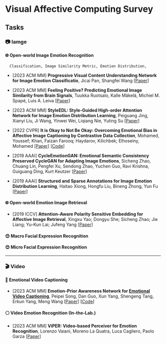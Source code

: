 # Visual Affective Computing Survey



## Tasks

### 📷 Iamge
#### 🌐 Open-world Image Emotion Recognition 
```
  Classification, Image Similarity Metric, Emotion Distribution, 
```

* [2023 ACM MM] **Progressive Visual Content Understanding Network for Image Emotion Classificatio**, Jicai Pan, Shangfei Wang
  [[Paper](https://dl.acm.org/doi/abs/10.1145/3581783.3612186)]

* [2023 ACM MM] **Feeling Positive? Predicting Emotional Image Similarity from Brain Signals**, Tuukka Ruotsalo, Kalle Mäkelä, Michiel M. Spapé, Luis A. Leiva
  [[Paper](https://dl.acm.org/doi/abs/10.1145/3581783.3613442)]

* [2023 ACM MM] **StyleEDL: Style-Guided High-order Attention Network for Image Emotion Distribution Learning**, Peiguang Jing, Xianyi Liu, Ji Wang, Yinwei Wei, Liqiang Nie, Yuting Su
  [[Paper](https://dl.acm.org/doi/abs/10.1145/3581783.3612040)]

* [2022 CVPR] **It is Okay to Not Be Okay: Overcoming Emotional Bias in Affective Image Captioning by Contrastive Data Collection**, Mohamed, Youssef; Khan, Faizan Farooq; Haydarov, Kilichbek; Elhoseiny, Mohamed
  [[Paper](https://ieeexplore.ieee.org/document/9878621)] [[Code](https://www.artemisdataset-v2.org/)] 


* [2019 AAAI] **CycleEmotionGAN: Emotional Semantic Consistency Preserved CycleGAN for Adapting Image Emotions**, Sicheng Zhao, Chuang Lin, Pengfei Xu, Sendong Zhao, Yuchen Guo, Ravi Krishna, Guiguang Ding, Kurt Keutzer
  [[Paper](https://doi.org/10.1609/aaai.v33i01.33012620)]

* [2019 AAAI] **Structured and Sparse Annotations for Image Emotion Distribution Learning**, Haitao Xiong, Hongfu Liu, Bineng Zhong, Yun Fu
  [[Paper](https://doi.org/10.1609/aaai.v33i01.3301363)]



#### 🌐 Open-world Emotion Image Retrieval

* [2019 ICCV] **Attention-Aware Polarity Sensitive Embedding for Affective Image Retrieval**, Xingxu Yao; Dongyu She; Sicheng Zhao; Jie Liang; Yu-Kun Lai; Jufeng Yang
  [[Paper](https://ieeexplore.ieee.org/document/9008797)]


#### 😊 Macro Facial Expression Recognition

#### 😊 Micro Facial Expression Recognition 

------------------------------------------------------------------
### 🎬 Video


#### 📝 Emotional Video Captioning

* [2023 ACM MM] **Emotion-Prior Awareness Network for <u>Emotional Video Captioning</u>**, Peipei Song, Dan Guo, Xun Yang, Shengeng Tang, Erkun Yang, Meng Wang
  [[Paper](https://dl.acm.org/doi/abs/10.1145/3581783.3611726)]  [[Code](https://github.com/songpipi/EPAN)]




#### ⚪️ Video Emotion Recognition (In-the-Lab.)

* [2023 ACM MM] **ViPER: Video-based Perceiver for Emotion Recognition**, Lorenzo Vaiani, Moreno La Quatra, Luca Cagliero, Paolo Garza
  [[Paper](https://dl.acm.org/doi/10.1145/3551876.3554806)]


